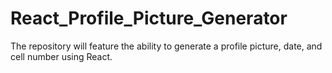 # React_Profile_Picture_Generator
The repository will feature the ability to generate a profile picture, date, and  cell number using React.
